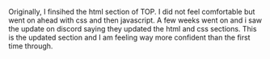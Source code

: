 Originally, I finsihed the html section of TOP. I did not feel comfortable but went on ahead with css and then javascript. A few weeks went on and i saw the update on discord saying they updated the html and css sections. This is the updated section and I am feeling way more confident than the first time through. 
